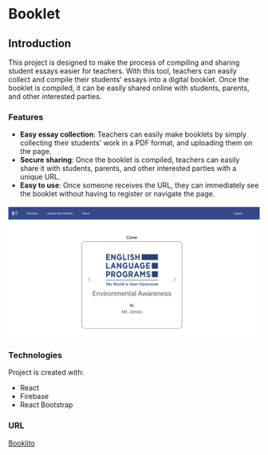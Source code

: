# Booklet

## Introduction

This project is designed to make the process of compiling and sharing student essays easier for teachers. With this tool, teachers can easily collect and compile their students' essays into a digital booklet. Once the booklet is compiled, it can be easily shared online with students, parents, and other interested parties.

### Features

- **Easy essay collection**: Teachers can easily make booklets by simply collecting their students' work in a PDF format, and uploading them on the page.
- **Secure sharing**: Once the booklet is compiled, teachers can easily share it with students, parents, and other interested parties with a unique URL.
- **Easy to use**: Once someone receives the URL, they can immediately see the booklet without having to register or navigate the page.

![Website Screenshot](src/Assets/images/ScreenShotBooklet.png)

### Technologies

Project is created with:

- React
- Firebase
- React Bootstrap

### URL

[Booklito](https://essay-booklet.web.app/login)
